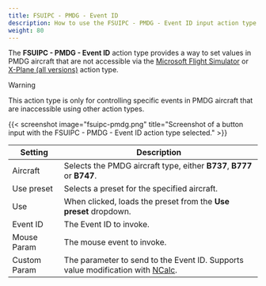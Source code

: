 ```yaml
---
title: FSUIPC - PMDG - Event ID
description: How to use the FSUIPC - PMDG - Event ID input action type with MobiFlight.
weight: 80
---
```


The **FSUIPC - PMDG - Event ID** action type provides a way to set values in PMDG aircraft that are not accessible via the [Microsoft Flight Simulator](/guides/input-action-types/microsoft-flight-simulator/) or [X-Plane (all versions)](/guides/input-action-types/x-plane-all-versions/) action type.

> [!WARNING]
> This action type is only for controlling specific events in PMDG aircraft that are inaccessible using other action types.

{{< screenshot image="fsuipc-pmdg.png" title="Screenshot of a button input with the FSUIPC - PMDG - Event ID action type selected." >}}

| Setting      | Description                                                                                                            |
| ------------ | ---------------------------------------------------------------------------------------------------------------------- |
| Aircraft     | Selects the PMDG aircraft type, either **B737**, **B777** or **B747**.                                                 |
| Use preset   | Selects a preset for the specified aircraft.                                                                           |
| Use          | When clicked, loads the preset from the **Use preset** dropdown.                                                       |
| Event ID     | The Event ID to invoke.                                                                                                |
| Mouse Param  | The mouse event to invoke.                                                                                             |
| Custom Param | The parameter to send to the Event ID. Supports value modification with [NCalc](/guides/modifying-values-with-ncalc/). |
